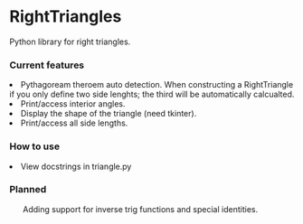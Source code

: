 # RightTriangles
Python library for right triangles.


<h3>Current features</h3>

  
   <li>Pythagoream theroem auto detection. When constructing a RightTriangle if you only define two side lenghts; the third will be automatically calcualted.</li>      
   <li>Print/access interior angles.</li>
   <li>Display the shape of the triangle (need tkinter).</li>
   <li>Print/access all side lengths.</li>
  
<h3>How to use</h3>
<li>View docstrings in triangle.py</li>

<h3> Planned </h3>

<ul>
  
   Adding support for inverse trig functions and special identities.
  
</ul>
